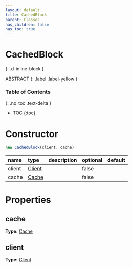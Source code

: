 ```yaml
---
layout: default
title: CachedBlock
parent: Classes
has_children: false
has_toc: true
---
```


# CachedBlock
{: .d-inline-block }

ABSTRACT
{: .label .label-yellow }

### Table of Contents
{: .no_toc .text-delta }

- TOC
{:toc}
# Constructor
```js
new CachedBlock(client, cache)
```
| name | type | description | optional | default |
|:-----|:-----|:------------|:---------|:--------|
| client | [Client](classes/Client) |  | false |  |
| cache | [Cache](classes/Cache) |  | false |  |

# Properties
## cache
**Type:** [Cache](classes/Cache)

## client
**Type:** [Client](classes/Client)

